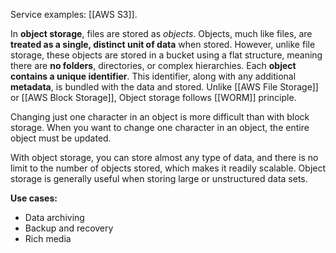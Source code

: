 Service examples: [[AWS S3]].

In **object storage**, files are stored as *objects*. Objects, much like files, are **treated as a single, distinct unit of data** when stored. However, unlike file storage, these objects are stored in a bucket using a flat structure, meaning there are **no folders**, directories, or complex hierarchies. Each **object contains a unique identifier**. This identifier, along with any additional **metadata**, is bundled with the data and stored. Unlike [[AWS File Storage]] or [[AWS Block Storage]], Object storage follows [[WORM]] principle.

Changing just one character in an object is more difficult than with block storage. When you want to change one character in an object, the entire object must be updated.

With object storage, you can store almost any type of data, and there is no limit to the number of objects stored, which makes it readily scalable. Object storage is generally useful when storing large or unstructured data sets.

**Use cases:**

- Data archiving
- Backup and recovery
- Rich media